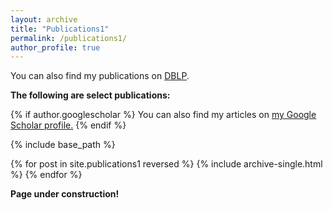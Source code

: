 ```yaml
---
layout: archive
title: "Publications1"
permalink: /publications1/
author_profile: true
---
```


You can also find my publications on [DBLP](https://dblp.org/pers/hd/g/Grubb:Alicia_M=).

**The following are select publications:**

{% if author.googlescholar %}
  You can also find my articles on <u><a href="{{author.googlescholar}}">my Google Scholar profile</a>.</u>
{% endif %}

{% include base_path %}

{% for post in site.publications1 reversed %}
  {% include archive-single.html %}
{% endfor %}

**Page under construction!**